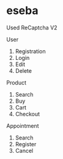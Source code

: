 # eseba

Used ReCaptcha V2

User
  1.	Registration
  2.	Login
  3.	Edit
  4.	Delete

Product
  1.	Search
  2.	Buy
  3.	Cart
  4.	Checkout

Appointment
  1.	Search
  2.	Register
  3.	Cancel 
